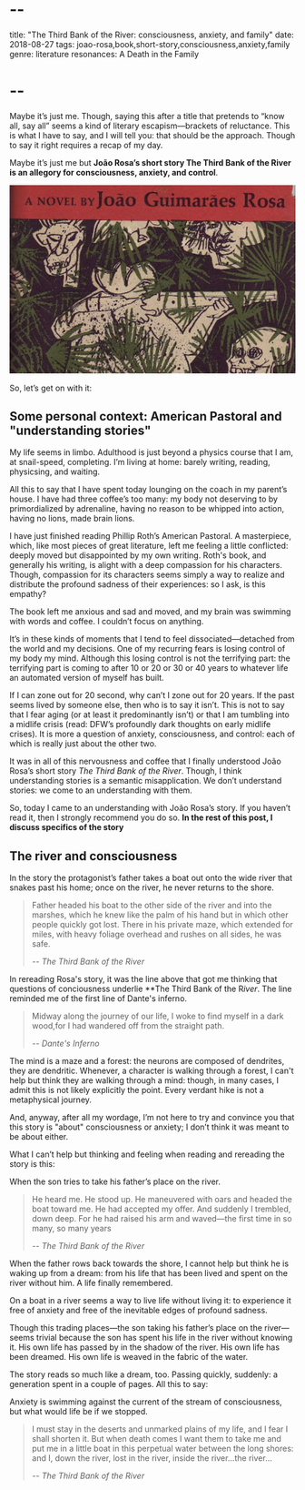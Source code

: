 # --
title: "The Third Bank of the River: consciousness, anxiety, and family"
date: 2018-08-27
tags: joao-rosa,book,short-story,consciousness,anxiety,family
genre: literature
resonances: A Death in the Family
# --

Maybe it’s just me. Though, saying this after a title that pretends to “know all, say all” seems a kind of literary escapism—brackets of reluctance. This is what I have to say, and I will tell you: that should be the approach. Though to say it right requires a recap of my day.

Maybe it’s just me but **João Rosa’s short story The Third Bank of the River is an allegory for consciousness, anxiety, and control**.

![the-third-bank-of-the-river](/static/img/post-images/the-third-bank-of-the-river/the-third-bank-of-the-river.jpg)

So, let’s get on with it:

## Some personal context: American Pastoral and "understanding stories"

My life seems in limbo. Adulthood is just beyond a physics course that I am, at snail-speed, completing. I’m living at home: barely writing, reading, physicsing, and waiting.

All this to say that I have spent today lounging on the coach in my parent’s house. I have had three coffee’s too many: my body not deserving to by primordialized by adrenaline, having no reason to be whipped into action, having no lions, made brain lions.

I have just finished reading Phillip Roth’s American Pastoral. A masterpiece, which, like most pieces of great literature, left me feeling a little conflicted: deeply moved but disappointed by my own writing. Roth's book, and generally his writing, is alight with a deep compassion for his characters. Though, compassion for its characters seems simply a way to realize and distribute the profound sadness of their experiences: so I ask, is this empathy?

The book left me anxious and sad and moved, and my brain was swimming with words and coffee. I couldn’t focus on anything.

It’s in these kinds of moments that I tend to feel dissociated—detached from the world and my decisions. One of my recurring fears is losing control of my body my mind. Although this losing control is not the terrifying part: the terrifying part is coming to after 10 or 20 or 30 or 40 years to whatever life an automated version of myself has built.

If I can zone out for 20 second, why can’t I zone out for 20 years. If the past seems lived by someone else, then who is to say it isn’t.  This is not to say that I fear aging (or at least it predominantly isn’t) or that I am tumbling into a midlife crisis (read: DFW’s profoundly dark thoughts on early midlife crises). It is more a question of anxiety, consciousness, and control: each of which is really just about the other two.

It was in all of this nervousness and coffee that I finally understood João Rosa’s short story *The Third Bank of the River*. Though, I think understanding stories is a semantic misapplication. We don’t understand stories: we come to an understanding with them.

So, today I came to an understanding with João Rosa’s story. If you haven’t read it, then I strongly recommend you do so. **In the rest of this post, I discuss specifics of the story**

## The river and consciousness

In the story the protagonist’s father takes a boat out onto the wide river that snakes past his home; once on the river, he never returns to the shore.

> Father headed his boat to the other side of the river and into the marshes, which he knew like the palm of his hand but in which other people quickly got lost. There in his private maze, which extended for miles, with heavy foliage overhead and rushes on all sides, he was safe.
>
> <cite> -- The Third Bank of the River</cite>

In rereading Rosa's story, it was the line above that got me thinking that questions of conciousness underlie **The Third Bank of the R*iver*. The line reminded me of the first line of Dante's inferno.

> Midway along the journey of our life, I woke to find myself in a dark wood,for I had wandered off from the straight path.
>
> <cite> -- Dante's Inferno</cite>

The mind is a maze and a forest: the neurons are composed of dendrites, they are dendritic. Whenever, a character is walking through a forest, I can't help but think they are walking through a mind: though, in many cases, I admit this is not likely explicitly the point. Every verdant hike is not a metaphysical journey.

And, anyway, after all my wordage, I’m not here to try and convince you that this story is "about" consciousness or anxiety; I don’t think it was meant to be about either.

What I can’t help but thinking and feeling when reading and rereading the story is this:

When the son tries to take his father’s place on the river.

> He heard me. He stood up. He maneuvered with oars and headed the boat toward me. He had accepted my offer. And suddenly I trembled, down deep. For he had raised his arm and waved—the first time in so many, so many years
>
> <cite> -- The Third Bank of the River</cite>

When the father rows back towards the shore, I cannot help but think he is waking up from a dream: from his life that has been lived and spent on the river without him. A life finally remembered.

On a boat in a river seems a way to live life without living it: to experience it free of anxiety and free of the inevitable edges of profound sadness.

Though this trading places—the son taking his father’s place on the river—seems trivial because the son has spent his life in the river without knowing it. His own life has passed by in the shadow of the river. His own life has been dreamed. His own life is weaved in the fabric of the water.

The story reads so much like a dream, too. Passing quickly, suddenly: a generation spent in a couple of pages. All this to say:

Anxiety is swimming against the current of the stream of consciousness, but what would life be if we stopped.

> I must stay in the deserts and unmarked plains of my life, and I fear I shall shorten it. But when death comes I want them to take me and put me in a little boat in this perpetual water between the long shores: and I, down the river, lost in the river, inside the river…the river…
>
> <cite> -- The Third Bank of the River</cite>
